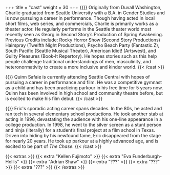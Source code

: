 +++
title = "cast"
weight = 30
+++
{{<cast name="Charlie Chittenden" character="Alex" headshot="charlie.jpg">}}
Originally from Duvall Washington, Charlie graduated from Seattle University
with a B.A. in Gender Studies and is now pursuing a career in performance.
Though having acted in local short films, web series, and commercials,
Charlie is primarily works as a theater actor. He regularly performs in the
Seattle theater world most recently seen as Georg in Second Story’s Production of
Spring Awakening. Previous Credits include: Rocky Horror Show (Second Story
Productions) Hairspray (Twelfth Night Productions), Psycho Beach Party
(Fantastic.Z), South Pacific (Seattle Musical Theater), American Idiot!
(Artswest), and Guilty Pleasures (Book-It Repertory). He hopes stories such as
this help people challenge traditional understandings of men, masculinity, and
heteronormativity to create a more inclusive and kinder world.
{{< /cast >}}

{{<cast name="Quinn Safaie" character="Jason" headshot="quinn.jpg">}}
Quinn Safaie is currently attending Seattle Central with hopes of pursuing a
career in performance and film. He was a competitive gymnast as a child and
has been practicing parkour in his free time for 5 years now. Quinn has been
involved in high school and community theatre before, but is excited to make his
film debut.
{{< /cast >}}

{{<cast name="Eric Jusino" character="Daniel" headshot="eric.jpg">}}
Eric's sporadic acting career spans decades. In the 80s, he acted and ran tech in several elementary school productions. He took another stab at acting in 1996, devastating the audience with his one-line appearance in a college production. In 1998, he went to the silver screen as a stunt person and ninja (literally) for a student’s final project at a film school in Texas. Driven into hiding by his newfound fame, Eric disappeared from the stage for nearly 20 years. He took up parkour at a highly advanced age, and is excited to be part of <i>The Chase</i>.
{{< /cast >}}

{{< extras >}}
{{< extra "Kellen Fujimoto" >}}
{{< extra "Eva Funderburgh-Hollis" >}}
{{< extra "Adrian Shaw" >}}
{{< extra "???" >}}
{{< extra "???" >}}
{{< extra "???" >}}
{{< /extras >}}

